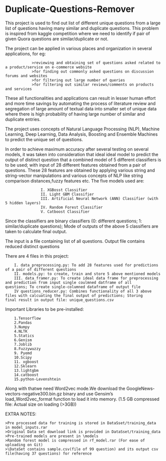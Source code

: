 # Duplicate-Questions-Remover

This project is used to find out list of different unique questions from a large list of questions having many similar and duplicate questions. This problem is inspired from kaggle competition where we need to identify if pair of given Quora questions are similar/duplicate or not.

The project can be applied in various places and organization in several applications, for eg: 
                
                >reviewing and obtaining set of questions asked related to a product/service on e-commerce website
                >for finding out commonly asked questions on discussion forums and websites
                >for filtering out large number of queries
                >for filtering out similar reviews/comments on products and services
                
These all functionalities and applications can result in lesser human effort and more time savings by automating the process of literature review and segregation of large amount of textual data into smaller set of unique data where there is high probability of having large number of similar and duplicate entries.

The project uses concepts of Natural Language Processing (NLP), Machine Learning, Deep Learning, Data Analysis, Boosting and Ensemble Machines to predict the unique set of questions.

In order to achieve maximum accuracy after several testing on several models, it was taken into consideration that ideal ideal model to predict the output of distinct question that a combined model of 5 different classifiers is to be used; with input of 28 different features obtained from a pair of questions. These 28 features are obtained by applying various string and string-vector manipulations and various concepts of NLP like string comparison distances,fuzzy features etc. The five models used are:
                    
                    I. XGBosst Classifier
                    II. Light GBM Classifier
                    III. Artificial Neural Network (ANN) Classifier (with 5 hidden layers)
                    IV. Random Forest Classifier
                    V. Catboost Classifier
   
Since the classifiers are binary classifiers (0: different questions; 1: similar/duplicate questions); Mode of outputs of the above 5 classifiers are taken to calculate final output.

The input is a file containing list of all questions. Output file contains reduced distinct questions

There are 4 files in this project:
        
        I. data_preprocessing.py: To add 28 features used for predictions of a pair of different questions
        II. models.py: to create, train and store 5 above mentioned models
        III. data_framer.py: To create ideal data frame for preprocessing and prediction from input single coulmned datframe of all                                   questions; To create single-columned dataframe of output file
        IV questions_reducer.py: Combines functionality of all 3 above files with calcuating the final output of predictions; Storing                                     final result in output file: unique_questions.csv
        
        
Important Libraries to be pre-installed:
        
        1.Tensorflow
        2.Pandas
        3.Numpy
        4.NLTK
        5.Statics
        6.Genism
        7.Joblib
        8.Fuzzywuzzy
        9. Pyemd
        10.Scipy
        11. xgboost
        12.Sklearn
        13.lightgbm
        14.catboost
        15.python-Levenshtein
        
Along with thatwe need Word2vec mode.We download the GoogleNews-vectors-negative300.bin.gz binary and use Gensim’s load_Word2vec_format function to load it into memory. (1.5 GB compressed file: Actual size on loading (>3GB))

EXTRA NOTES:
    
    >Pre processed data for training is stored in DataSset/training_data  in model_inputs.rar
    >Original Data set download link is provided in DataSset/training_data
    >Pre-trained models are present in \models
    >Random forest model is compressed in rf_model.rar (For ease of uploading on Git)
    >\DataSet contains sample.csv(file of 99 question) and its output csv file(having 37 questions) for reference
